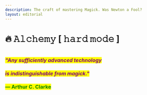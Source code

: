 ```yaml
---
description: The craft of mastering Magick. Was Newton a Fool?
layout: editorial
---
```


# 🔥 𝙰𝚕𝚌𝚑𝚎𝚖𝚢 \[ 𝚑𝚊𝚛𝚍 𝚖𝚘𝚍𝚎 ]

<figure><img src="../../../.gitbook/assets/pexels-btgl-♡-8699474.jpg" alt=""><figcaption></figcaption></figure>

### _<mark style="color:purple;">"Any sufficiently advanced technology</mark>_&#x20;

### &#x20;                                         _<mark style="color:purple;">is indistinguishable from magick."</mark>_

### &#x20;                                                                                                  <mark style="color:green;">― Arthur C. Clarke</mark>
